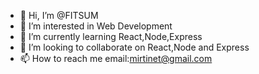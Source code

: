 - 👋 Hi, I’m @FITSUM
- 👀 I’m interested in Web Development
- 🌱 I’m currently learning React,Node,Express
- 💞️ I’m looking to collaborate on React,Node and Express
- 📫 How to reach me email:mirtinet@gmail.com

<!---
BASHANEW/BASHANEW is a ✨ special ✨ repository because its `README.md` (this file) appears on your GitHub profile.
You can click the Preview link to take a look at your changes.
--->
